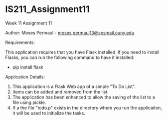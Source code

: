 # IS211_Assignment11
Week 11 Assignment 11

Author: Moses Permaul - moses.permaul13@spsmail.cuny.edu

Requirements:

This application requires that you have Flask installed. If you need to install Flasks, you can run the following command to have it installed:

- pip install flask


Application Details:

1) This application is a Flask Web app of a simple "To Do List".
2) Items can be added and removed from the list. 
3) The application has been enhanced to allow the saving of the list to a file using pickle.
4) If a the file "todo.p" exists in the directory where you run the applicaiton, it will be used to initialize the tasks. 





